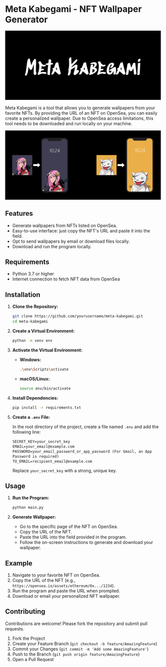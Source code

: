 # Meta Kabegami - NFT Wallpaper Generator
![An image of the Meta Kabegami logo.](static/images/banner.png)

Meta Kabegami is a tool that allows you to generate wallpapers from your favorite NFTs. By providing the URL of an NFT on OpenSea, you can easily create a personalized wallpaper. Due to OpenSea access limitations, this tool needs to be downloaded and run locally on your machine.

![An image of the wallpapers generated from the program.](static/images/example.png)
## Features

- Generate wallpapers from NFTs listed on OpenSea.
- Easy-to-use interface: just copy the NFT's URL and paste it into the field.
- Opt to send wallpapers by email or download files locally.
- Download and run the program locally.

## Requirements

- Python 3.7 or higher
- Internet connection to fetch NFT data from OpenSea

## Installation

1. **Clone the Repository:**

    ```bash
    git clone https://github.com/yourusername/meta-kabegami.git
    cd meta-kabegami
    ```

2. **Create a Virtual Environment:**

    ```bash
    python -m venv env
    ```

3. **Activate the Virtual Environment:**

    - **Windows:**

      ```bash
      .\env\Scripts\activate
      ```

    - **macOS/Linux:**

      ```bash
      source env/bin/activate
      ```

4. **Install Dependencies:**

    ```bash
    pip install -r requirements.txt
    ```

5. **Create a `.env` File:**

    In the root directory of the project, create a file named `.env` and add the following line:

    ```plaintext
    SECRET_KEY=your_secret_key
   EMAIL=your_email@example.com
   PASSWORD=your_email_password_or_app_password (For Gmail, an App Password is required)
   TO_EMAIL=recipient_email@example.com
    ```

    Replace `your_secret_key` with a strong, unique key.

## Usage

1. **Run the Program:**

    ```bash
    python main.py
    ```

2. **Generate Wallpaper:**
    - Go to the specific page of the NFT on OpenSea.
    - Copy the URL of the NFT.
    - Paste the URL into the field provided in the program.
    - Follow the on-screen instructions to generate and download your wallpaper.

## Example

1. Navigate to your favorite NFT on OpenSea.
2. Copy the URL of the NFT (e.g., `https://opensea.io/assets/ethereum/0x.../1234`).
3. Run the program and paste the URL when prompted.
4. Download or email your personalized NFT wallpaper.

## Contributing

Contributions are welcome! Please fork the repository and submit pull requests.

1. Fork the Project
2. Create your Feature Branch (`git checkout -b feature/AmazingFeature`)
3. Commit your Changes (`git commit -m 'Add some AmazingFeature'`)
4. Push to the Branch (`git push origin feature/AmazingFeature`)
5. Open a Pull Request
